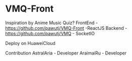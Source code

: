 # VMQ-Front

Inspiration by Anime Music Quiz?
FrontEnd - https://github.com/pawutj/VMQ-Front -ReactJS
Backend - https://github.com/pawutj/VMQ - SocketIO

Deploy on HuaweiCloud 

Contribution
AstralAria - Developer 
AraimaiRu - Developer



